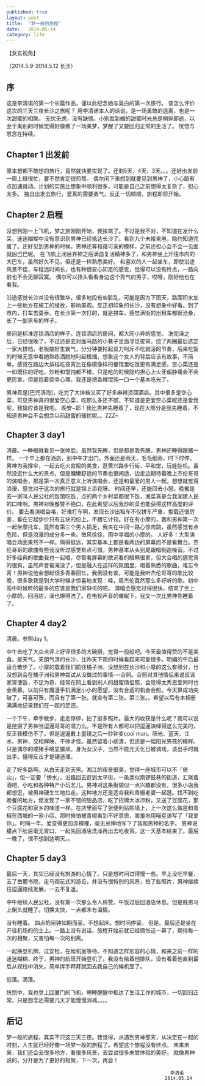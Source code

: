 ```yaml
---
published: true
layout: post
title:  "梦一般的旅程"
date:   2014-05-14
category: life
---
```


【女友视角】

（2014.5.9-2014.5.12 长沙）

## 序

这是李清诺的第一个长篇作品，谨以此纪念她与吴白的第一次旅行。
该怎么评价这次的三天三夜长沙之旅呢？
用李清诺本人的话说，是一场勇敢的逃离，也是一次甜蜜的相聚。
无忧无虑，没有缺憾。小别胜新婚的甜蜜时光总是稍纵即逝，以至于离别的时候觉得好像做了一场美梦，梦醒了又要回归正常的生活了。
恍惚与思念在持续。
    
## Chapter 1 出发前      

原本想都不敢想的旅行，竟然就快要实现了。还剩5天、4天、3天。。。还好出发前一周上班很忙，要不然肯定很煎熬。
偶尔闲下来想到就要见到男神了，小心脏有点加速跳动。计划的实施比想象中顺利很多，可能是自己之前想得太复杂了，担心太多。
独自出发去旅行，爱真的需要勇气。反正一切顺顺，旅程即将开始。

## Chapter 2 启程

没想到刚一上飞机，梦之旅刚刚开始，我挨骂了。不过是我不对，不知道在发什么呆，迷迷糊糊中没有意识到男神已经抵达长沙了。看到九个未接来电，隐约知道完蛋了。还好见到男神的时候，男神还算和蔼可亲的模样，之前还担心会不会一见面就凶巴巴呢。
在飞机上闭目养神之后满血复活精神多了，和男神坐上开往市内的大巴车，虽然好久不见，但还是一样熟悉美好。
和喜欢的人一起坐车，即使沿途风景不佳，车程远时间长，也有种很安心知足的感觉，觉得可以没有终点，一路向前也不会无聊寂寞。
偶尔可以扭头看看身边这个秀气的男子，哎呀，刚好他也在看我。

沿途感觉长沙并没有很繁华，很多地段有些脏乱，可能是因为下雨天，路面积水加上一些地方在施工的缘故，影响美观。反正初印象的长沙，没有想象中好看。到了市内，打车去莫泰。在长沙第一次打的，就是拼车，感觉满街的出租车都很沧桑，长了一副黑车的样子。

房间是标准连锁酒店的样子。连锁酒店的房间，都大同小异的感觉。
洗完澡之后，已经很晚了，不过还是去对面马路的小巷子里面寻觅夜宵。绕了两圈最后选定一家大排档，老板娘好生霸气，分分钟要抡起菜刀呵斥不吃就滚的节奏，后来吃饭的时候无意中看她熟练洒脱地叼起根烟，想象这个女人的背后应该有故事，不简单。感觉在路边大排档吃夜宵比在像模像样的餐馆里吃饭更有满足感，空心菜还是一如既往的好吃，炒粉和馄饨都不错，只是吃的时候隐约担心上火牙龈肿痛会不会更厉害，但是抱着侥幸心理，我还是把香辣馄饨一口一个基本吃光了。

男神真是[巴兜汤海]，吃完了大排档又买了好多麻辣烫回酒店。其中很多是空心菜，可见男神真的很爱空心菜，吃那么多还不腻，不知道是更爱空心菜呢还是爱我呢，我猜应该是我吧。
晚安~耶！我比男神先睡着了，现在大部分是我先睡着，不知道男神会不会想念以前甜蜜的骚扰呢。。ZZZ~

## Chapter 3 day1

清晨。一睁眼就看见一张帅脸。虽然我先睡，但是都是我先醒，男神还睡得跟猪一样。
一个早上都在酒店，到中午才出门。外面还是雨天，毛毛细雨，时下时停，男神为我撑伞，一起去吃火宫殿的美食，逛黄兴路步行街、平和堂，玩娃娃机。虽然没逛什么大的景点，但是慵懒舒适的节奏也很闲适，边走边期待着晚上杰伦哥哥的演唱会，那是第一次真正意义上听演唱会，还是和最爱的男人一起，想想就觉得浪漫，感觉对于这次的旅行就是锦上添花呀。
 时间还早，还能回去小憩。晚餐是去一家叫人民公社的饭馆吃饭，点的两个乡村菜都很下饭，湘菜真是合我湖建人民的口味啊。男神对晚餐赞不绝口，在此希望以后我炒的菜也能获得这样高度的评价。
要去看演唱会咯，好难打车啊，发现长沙出租车不仅拼车严重，拒载还很厉害，看在它起步价只有五块的份上，不跟它计较。好在有小摩的，我和男神第一次一起坐摩托车，竟然有第三个男人插足，我夹在中间一路心惊肉跳，虽然感觉有点危险，但是浪漫的成分多一些。微风徐徐，雨中幸福的小摩的。
人好多！大型演唱会场面果然不一样。隔得挺远，其实基本上都是看两边的屏幕而不是看舞台。杰伦哥哥的歌曲有些我没听过感觉有点可惜，男神基本从头到尾跟唱制造噪音。不过好多经典的歌曲我也一起唱，尽管看屏幕的歌词看的眼睛很累，但大合唱的感觉真的很爽，虽然声音被淹没了，但是融入在这样的氛围里，唱着熟悉的歌曲，难忘今宵！男神说他会想起很多青春回忆。我倒没有诶，可能是我听杰伦哥哥的歌比较晚，很多歌我是到大学时候才惊喜地发现：哇，周杰伦竟然那么多好听的歌。初中高中时候听的最多的应该是我们家SHE的吧。
演唱会感觉过得很快，结束了坐上小摩的，回酒店，澡也懒得洗了。在电视声音的催眠下，我又一次比男神先睡着了。
                       
## Chapter 4 day2

清晨。参照day 1。

中午去吃了大众点评上好评很多的大碗厨，觉得一般般吧。今天最值得赞的不是美食。是天气。天朗气清的长沙，比昨天下雨的时候看起来可爱很多。明媚的午后最适合散步了。小摩的载着我们前往橘子洲，没想到在长沙和小摩的这么有缘分，也没想到会在橘子洲和男神尝试从没做过的事情---合照。合照对其他情侣来说应该家常便饭，不足为奇，经常在网上看到别人的甜蜜情侣照，会觉得太秀恩爱同时也会羡慕。以前只有魔漫手机满足小小的愿望，没有合适的机会合照。今天算成功突破了，可喜可贺，而且有了第一张，就会有第二张。第三张。。希望以后有本相册满满地记录我们在一起的足迹。

一个下午，牵手散步，走走停停，拍了挺多照片。最大的收获是什么呢？我可以说是挖掘了男神当逗逼哥哥的潜力么。不是所有人都可以把逗逼演绎得这么完美的，反正我模仿不了。但是逗逼戴上墨镜之后一秒钟变cool man。阳光、蓝天、江水、男神，交相辉映，不帅才怪。虽然留着小胡渣，但还是一幅阳光男孩的模样。只是偶尔的咸猪手略显猥琐。身为女汉子，当然不能光天化日被调戏，该出手时就出手。懂得反击才是硬道理。

走了好多路啊。从白天走到天黑。湘江的夜景很美，觉得一座城市可以不「倚山」，但一定要「傍水」。沿路回去逛到太平街，一条类似南锣鼓巷的街道，汇聚着酒吧、小吃和各种特产小玩艺儿。男神对这条街貌似一点兴趣都没有，很多小店我都想逛，被男神硬生生地拉走。这种地方还是适合我和青椒老婆一起逛。找不到吃晚餐的地方，但发现了一家不错的甜品店，吃了招牌大冰凉粉，又送了豆腐花，那个豆腐花和家乡的味道一样。在店里面写了张便利贴贴墙上，上一次这么做是和青椒在西塘的一家小店，那时候怕被青椒看到不好意思，害羞地用喵星语写了「我爱你」。时隔一年。爱变得更加赤裸裸，毫无忌惮地写下了我和男神的名字。
男神说甜点下肚后毫无胃口，一起先回酒店洗澡再出去吃夜宵。这一天基本结束了。最后一晚了，很不想到达明天。。

## Chapter 5 day3

最后一天，其实已经没有旅游的心情了。只是想时间过得慢一些。早上没吃早餐，去了岳麓书院，走马观花式的游览，并没有很特别的风景，拍了些照片，男神继续往逗逼路线发展，一去不复返。 

中午继续人民公社，没有第一次那么令人称赞。午饭过后回酒店休息。但是贱男马上倒头就睡了。切换太快，一点都木有温情。

没有睡着。 四点的闹钟如期而至。不想起床。想时间停留。
但是。最后还是坐在开往机场的的士上。一路上没有说话，旅程开始前就已经惆怅这一幕了，期待每一次的相聚，又害怕每一次的别离。

一起换登机牌，过安检，在候机室等待。不知道怎样形容的心情，和来之前一样的迷迷糊糊，终于，男神的航班开始登机了。我没有陪着他排队，没有看着他直到最后从视线中消失，简单挥手拜拜就回去我自己的候机室了。

低落。滴落。

恍惚中，我也登上回厦门的飞机，睡睡醒醒中抵达了生活工作的城市，一切回归正常。只是想念还需要几天才能慢慢消减。。。。
                             
## 后记

梦一般的旅程，其实不只这三天三夜。我觉得，从遇到男神那天，从决定在一起的时刻，人生就已经好像一场梦一般的旅程了。希望这个旅程没有终点。
未来未来，我们还会去很多地方，看很多风景，去尝试很多未曾体验的美好。
就像男神说的，分开是为了更好的相聚，下一次，再会！

                                                                李清诺
                                                              2014.05.14

